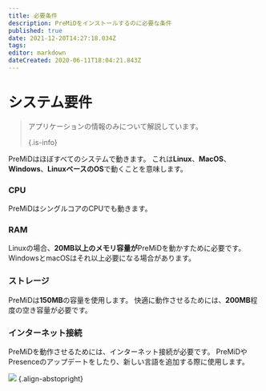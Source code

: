 ```yaml
---
title: 必要条件
description: PreMiDをインストールするのに必要な条件
published: true
date: 2021-12-20T14:27:18.034Z
tags:
editor: markdown
dateCreated: 2020-06-11T18:04:21.843Z
---
```


# システム要件

> アプリケーションの情報のみについて解説しています。
>
> {.is-info}

PreMiDはほぼすべてのシステムで動きます。 これは**Linux**、**MacOS**、**Windows**、**LinuxベースのOS**で動くことを意味します。

### CPU
PreMiDはシングルコアのCPUでも動きます。

### RAM
Linuxの場合、**20MB以上のメモリ容量が**PreMiDを動かすために必要です。 WindowsとmacOSはそれ以上必要になる場合があります。

### ストレージ
PreMiDは**150MB**の容量を使用します。 快適に動作させるためには、**200MB**程度の空き容量が必要です。

### インターネット接続
PreMiDを動作させるためには、インターネット接続が必要です。 PreMiDやPresenceのアップデートをしたり、新しい言語を追加する際に使用します。 　

![](https://a.icons8.com/ViUXyjOj/f4tFww/svg.svg) {.align-abstopright}
